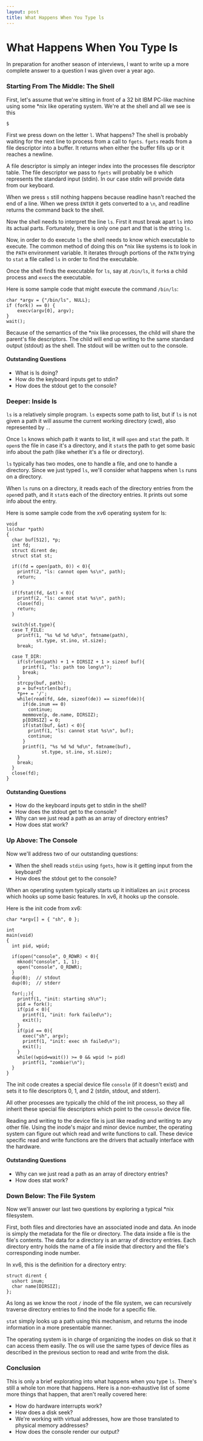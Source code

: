 ```yaml
---
layout: post
title: What Happens When You Type ls
---
```

What Happens When You Type ls
=============================
In preparation for another season of interviews, I want to write up a more
complete answer to a question I was given over a year ago.

### Starting From The Middle: The Shell
First, let's assume that we're sitting in front of a 32 bit IBM PC-like
machine using some *nix like operating system. We're at the shell and all we
see is this

    $

First we press down on the letter `l`. What happens? The shell is probably
waiting for the next line to process from a call to `fgets`. `fgets` reads from
a file descriptor into a buffer. It returns when either the buffer fills up or
it reaches a newline.

A file descriptor is simply an integer index into the processes file descriptor
table. The file descriptor we pass to `fgets` will probably be `0` which
represents the standard input (stdin). In our case stdin will provide data from
our keyboard.

When we press `s` still nothing happens because readline hasn't reached the end
of a line. When we press `ENTER` it gets converted to a `\n`, and readline
returns the command back to the shell.

Now the shell needs to interpret the line `ls`. First it must break apart `ls`
into its actual parts. Fortunately, there is only one part and that is the
string `ls`.

Now, in order to do execute `ls` the shell needs to know which executable to
execute. The common method of doing this on *nix like systems is to look in the
`PATH` environment variable. It iterates through portions of the `PATH` trying
to `stat` a file called `ls` in order to find the executable.

Once the shell finds the executable for `ls`, say at `/bin/ls`, it `fork`s a
child process and `exec`s the executable.

Here is some sample code that might execute the command `/bin/ls`:

    char *argv = {"/bin/ls", NULL};
    if (fork() == 0) {
        execv(argv[0], argv);
    }
    wait();

Because of the semantics of the *nix like processes, the child will share the
parent's file descriptors. The child will end up writing to the same standard
output (stdout) as the shell. The stdout will be written out to the console.

#### Outstanding Questions

- What is ls doing?
- How do the keyboard inputs get to stdin?
- How does the stdout get to the console?

### Deeper: Inside ls
`ls` is a relatively simple program. `ls` expects some path to list, but if
`ls` is not given a path it will assume the current working directory (cwd),
also represented by `.`.

Once `ls` knows which path it wants to list, it will `open` and `stat` the
path. It `open`s the file in case it's a directory, and it `stat`s the path to
get some basic info about the path (like whether it's a file or directory).

`ls` typically has two modes, one to handle a file, and one to handle a
directory. Since we just typed `ls`, we'll consider what happens when `ls` runs
on a directory.

When `ls` runs on a directory, it reads each of the directory entries from the
`open`ed path, and it `stat`s each of the directory entries. It prints out some
info about the entry.

Here is some sample code from the xv6 operating system for ls:

    void
    ls(char *path)
    {
      char buf[512], *p;
      int fd;
      struct dirent de;
      struct stat st;

      if((fd = open(path, 0)) < 0){
        printf(2, "ls: cannot open %s\n", path);
        return;
      }

      if(fstat(fd, &st) < 0){
        printf(2, "ls: cannot stat %s\n", path);
        close(fd);
        return;
      }

      switch(st.type){
      case T_FILE:
        printf(1, "%s %d %d %d\n", fmtname(path),
               st.type, st.ino, st.size);
        break;

      case T_DIR:
        if(strlen(path) + 1 + DIRSIZ + 1 > sizeof buf){
          printf(1, "ls: path too long\n");
          break;
        }
        strcpy(buf, path);
        p = buf+strlen(buf);
        *p++ = '/';
        while(read(fd, &de, sizeof(de)) == sizeof(de)){
          if(de.inum == 0)
            continue;
          memmove(p, de.name, DIRSIZ);
          p[DIRSIZ] = 0;
          if(stat(buf, &st) < 0){
            printf(1, "ls: cannot stat %s\n", buf);
            continue;
          }
          printf(1, "%s %d %d %d\n", fmtname(buf),
                 st.type, st.ino, st.size);
        }
        break;
      }
      close(fd);
    }

#### Outstanding Questions

- How do the keyboard inputs get to stdin in the shell?
- How does the stdout get to the console?
- Why can we just read a path as an array of directory entries?
- How does stat work?

### Up Above: The Console
Now we'll address two of our outstanding questions:

- When the shell reads `stdin` using `fgets`, how is it getting input from the
  keyboard?
- How does the stdout get to the console?

When an operating system typically starts up it initializes an `init` process
which hooks up some basic features. In xv6, it hooks up the console.

Here is the init code from xv6:

    char *argv[] = { "sh", 0 };

    int
    main(void)
    {
      int pid, wpid;

      if(open("console", O_RDWR) < 0){
        mknod("console", 1, 1);
        open("console", O_RDWR);
      }
      dup(0);  // stdout
      dup(0);  // stderr

      for(;;){
        printf(1, "init: starting sh\n");
        pid = fork();
        if(pid < 0){
          printf(1, "init: fork failed\n");
          exit();
        }
        if(pid == 0){
          exec("sh", argv);
          printf(1, "init: exec sh failed\n");
          exit();
        }
        while((wpid=wait()) >= 0 && wpid != pid)
          printf(1, "zombie!\n");
      }
    }

The init code creates a special device file `console` (if it doesn't exist) and
sets it to file descriptors 0, 1, and 2 (stdin, stdout, and stderr).

All other processes are typically the child of the init process, so they all
inherit these special file descriptors which point to the `console` device
file.

Reading and writing to the device file is just like reading and writing to any
other file. Using the inode's major and minor device number, the operating
system can figure out which read and write functions to call. These device
specific read and write functions are the drivers that actually interface with
the hardware.

#### Outstanding Questions

- Why can we just read a path as an array of directory entries?
- How does stat work?

### Down Below: The File System
Now we'll answer our last two questions by exploring a typical *nix filesystem.

First, both files and directories have an associated inode and data. An inode
is simply the metadata for the file or directory. The data inside a file is the
file's contents. The data for a directory is an array of directory entries.
Each directory entry holds the name of a file inside that directory and the
file's corresponding inode number.

In xv6, this is the definition for a directory entry:

    struct dirent {
      ushort inum;
      char name[DIRSIZ];
    };

As long as we know the root `/` inode of the file system, we can recursively
traverse directory entries to find the inode for a specific file.

`stat` simply looks up a path using this mechanism, and returns the inode
information in a more presentable manner.

The operating system is in charge of organizing the inodes on disk so that it
can access them easily. The os will use the same types of device files as
described in the previous section to read and write from the disk.

### Conclusion
This is only a brief explorating into what happens when you type `ls`. There's
still a whole ton more that happens. Here is a non-exhaustive list of some more
things that happen, that aren't really covered here:

- How do hardware interrupts work?
- How does a disk seek?
- We're working with virtual addresses, how are those translated to physical
  memory addresses?
- How does the console render our output?
